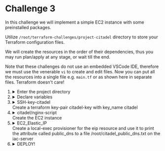 # Challenge 3

In this challenge we will implement a simple EC2 instance with some preinstalled packages.

Utilize `/root/terraform-challenges/project-citadel` directory to store your Terraform configuration files.

We will create the resources in the order of their dependencies, thus you may run plan/apply at any stage, or wait till the end.

Note that these challenges do not use an embedded VSCode IDE, therefore we must use the venerable `vi` to create and edit files. Now you can put all the resources into a single file e.g. `main.tf` or as shown here in separate files. Terraform doesn't care!

1.  <details>
    <summary>Enter the project directory</summary>

    ```bash
    cd /root/terraform-challenges/project-citadel
    ```

    You should now refer to the documentation for this provider. Go to the [Terraform Registry](https://registry.terraform.io/). The AWS provider is on the front page.

    </details>
1.  <details>
    <summary>Declare variables</summary>

    Both in `provider.tf` which is already present, and in the `citadel` task, variables will be referenced. Let's create them now.

    Using `vi`, create [variables.tf](./resources/variables.tf)

    We can now initialize the provider

    ```bash
    terraform init
    ```

1.  <details>
    <summary>SSH-key-citadel</br>Create a terraform key-pair citadel-key with key_name citadel</summary>

    Refer to the provider documentation for [aws_key_pair](https://registry.terraform.io/providers/hashicorp/aws/latest/docs/resources/key_pair) and the core documentation for the [file](https://www.terraform.io/language/functions/file) function.

    Using `vi`, create [ssh-key-citadel.tf](./resources/ssh-key-citadel.tf)

1.  <details>
    <summary>citadel/nginx-script</br>Create the EC2 instance</summary>

    This step covers both the `citadel` and `Nginx-script` tasks, since the installation of nginx is performed by the user data script of the EC2 instance.

    Refer to the provider documentation for [aws_instance](https://registry.terraform.io/providers/hashicorp/aws/latest/docs/resources/instance) and the core documentation for the [file](https://www.terraform.io/language/functions/file) function.

    Using `vi`, create [citadel.tf](./resources/citadel.tf)

    </details>
1.  <details>
    <summary>EC2_Elastic_IP</br>Create a local-exec provisioner for the eip resource and use it to print the attribute called public_dns to a file /root/citadel_public_dns.txt on the iac-server</summary>

    Refer to the provider documentation for [aws_instance](https://registry.terraform.io/providers/hashicorp/aws/latest/docs/resources/eip) and the core documentation for [local-exec provisioner](https://www.terraform.io/language/resources/provisioners/local-exec)

    Using `vi`, create [ec2_elastic_ip.tf](./resources/ec2_elastic_ip.tf)


    </details>
1.  <details>
    <summary>DEPLOY!</summary>

    ```bash
    terraform plan
    terraform apply
    ```
    </details>

